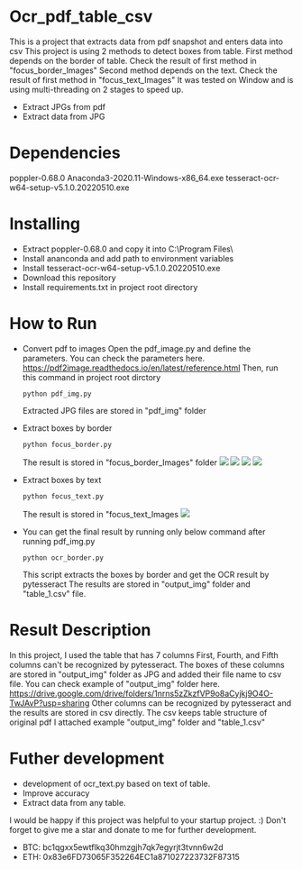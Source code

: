 # Ocr_pdf_table_csv
This is a project that extracts data from pdf snapshot and enters data into csv
This project is using 2 methods to detect boxes from table.
First method depends on the border of table.
Check the result of first method in "focus_border_Images"
Second method depends on the text.
Check the result of first method in "focus_text_Images"
It was tested on Window and is using multi-threading on 2 stages to speed up.
  - Extract JPGs from pdf
  - Extract data from JPG

# Dependencies
poppler-0.68.0
Anaconda3-2020.11-Windows-x86_64.exe
tesseract-ocr-w64-setup-v5.1.0.20220510.exe

# Installing
- Extract poppler-0.68.0 and copy it into C:\Program Files\
- Install ananconda and add path to environment variables
- Install tesseract-ocr-w64-setup-v5.1.0.20220510.exe
- Download this repository
- Install requirements.txt in project root directory

# How to Run
- Convert pdf to images
  Open the pdf_image.py and define the parameters.
  You can check the parameters here.
  https://pdf2image.readthedocs.io/en/latest/reference.html
  Then, run this command in project root dirctory
  ```
  python pdf_img.py
  ```
  Extracted JPG files are stored in "pdf_img" folder

- Extract boxes by border
  ```
  python focus_border.py
  ``` 
  The result is stored in "focus_border_Images" folder
  ![](https://github.com/topcoder20022/OCR-PDF-TABLE/blob/master/focus_border_Images/v_16540011586530001-03.jpg)
 ![]( https://github.com/topcoder20022/OCR-PDF-TABLE/blob/master/focus_border_Images/h_16540011586530001-03.jpg)
  ![](https://github.com/topcoder20022/OCR-PDF-TABLE/blob/master/focus_border_Images/f_16540011586530001-03.jpg)
  ![](https://github.com/topcoder20022/OCR-PDF-TABLE/blob/master/focus_border_Images/f_16540011586530001-03.jpg)

- Extract boxes by text
  ```
  python focus_text.py
  ``` 
  The result is stored in "focus_text_Images
  ![](https://github.com/topcoder20022/OCR-PDF-TABLE/blob/master/focus_text_Images/result_16540011586530001-03.jpg)
* You can get the final result by running only below command after running pdf_img.py
  ```
  python ocr_border.py
  ``` 
  This script extracts the boxes by border and get the OCR result by pytesseract
  The results are stored in "output_img" folder and "table_1.csv" file.

# Result Description
  In this project, I used the table that has 7 columns
  First, Fourth, and Fifth columns can't be recognized by pytesseract.
  The boxes of these columns are stored in "output_img" folder as JPG and added their file name to csv file.
  You can check example of "output_img" folder here.
  https://drive.google.com/drive/folders/1nrns5zZkzfVP9o8aCyjkj9O4O-TwJAvP?usp=sharing
  Other columns can be recognized by pytesseract and the results are stored in csv directly.
  The csv keeps table structure of original pdf
  I attached example "output_img" folder and "table_1.csv"

# Futher development
  - development of ocr_text.py based on text of table.
  - Improve accuracy
  - Extract data from any table.

I would be happy if this project was helpful to your startup project. :)
Don't forget to give me a star and donate to me for further development.
- BTC: bc1qgxx5ewtflkq30hmzgjh7qk7egyrjt3tvnn6w2d
- ETH: 0x83e6FD73065F352264EC1a871027223732F87315
  
